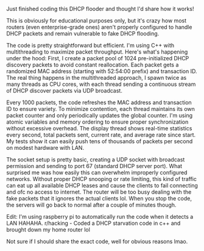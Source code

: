  Just finished coding this DHCP flooder and thought I'd share how it works!

This is obviously for educational purposes only, but it's crazy how most routers (even enterprise-grade ones) aren't properly configured to handle DHCP packets and remain vulnerable to fake DHCP flooding.

The code is pretty straightforward but efficient. I'm using C++ with multithreading to maximize packet throughput. Here's what's happening under the hood: First, I create a packet pool of 1024 pre-initialized DHCP discovery packets to avoid constant reallocation. Each packet gets a randomized MAC address (starting with 52:54:00 prefix) and transaction ID. The real thing happens in the multithreaded approach, I spawn twice as many threads as CPU cores, with each thread sending a continuous stream of DHCP discover packets via UDP broadcast.

Every 1000 packets, the code refreshes the MAC address and transaction ID to ensure variety. To minimize contention, each thread maintains its own packet counter and only periodically updates the global counter. I'm using atomic variables and memory ordering to ensure proper synchronization without excessive overhead. The display thread shows real-time statistics every second, total packets sent, current rate, and average rate since start. My tests show it can easily push tens of thousands of packets per second on modest hardware with LAN.

The socket setup is pretty basic, creating a UDP socket with broadcast permission and sending to port 67 (standard DHCP server port). What surprised me was how easily this can overwhelm improperly configured networks. Without proper DHCP snooping or rate limiting, this kind of traffic can eat up all available DHCP leases and cause the clients to fail connecting and ofc no access to internet. The router will be too busy dealing with the fake packets that it ignores the actual clients lol. When you stop the code, the servers will go back to normal after a couple of minutes though.

Edit: I'm using raspberry pi to automatically run the code when it detects a LAN HAHAHA.
r/hacking - Coded a DHCP starvation code in c++ and brought down my home router lol


Not sure if I should share the exact code, well for obvious reasons lmao. 


